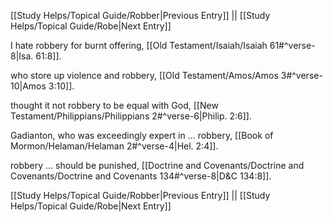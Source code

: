 [[Study Helps/Topical Guide/Robber|Previous Entry]]  ||  [[Study Helps/Topical Guide/Robe|Next Entry]]

 I hate robbery for burnt offering, [[Old Testament/Isaiah/Isaiah 61#^verse-8|Isa. 61:8]].

 who store up violence and robbery, [[Old Testament/Amos/Amos 3#^verse-10|Amos 3:10]].

 thought it not robbery to be equal with God, [[New Testament/Philippians/Philippians 2#^verse-6|Philip. 2:6]].

 Gadianton, who was exceedingly expert in ... robbery, [[Book of Mormon/Helaman/Helaman 2#^verse-4|Hel. 2:4]].

 robbery ... should be punished, [[Doctrine and Covenants/Doctrine and Covenants/Doctrine and Covenants 134#^verse-8|D&C 134:8]].

[[Study Helps/Topical Guide/Robber|Previous Entry]]  ||  [[Study Helps/Topical Guide/Robe|Next Entry]]